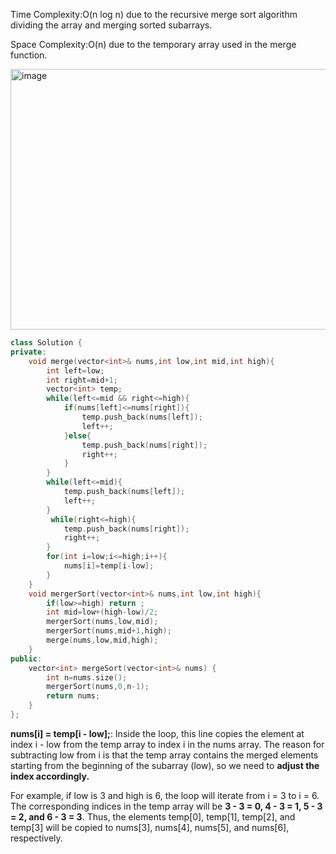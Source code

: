 Time Complexity:O(n log n) due to the recursive merge sort algorithm dividing the array and merging sorted subarrays.

Space Complexity:O(n) due to the temporary array used in the merge function.


<img width="932" height="417" alt="image" src="https://github.com/user-attachments/assets/b18f186e-1edc-4b5d-9cfe-bb3927814420" />

```cpp
class Solution {
private:
    void merge(vector<int>& nums,int low,int mid,int high){
        int left=low;
        int right=mid+1;
        vector<int> temp;
        while(left<=mid && right<=high){
            if(nums[left]<=nums[right]){
                temp.push_back(nums[left]);
                left++;
            }else{
                temp.push_back(nums[right]);
                right++;
            }
        }
        while(left<=mid){
            temp.push_back(nums[left]);
            left++;
        }
         while(right<=high){
            temp.push_back(nums[right]);
            right++;
        }
        for(int i=low;i<=high;i++){
            nums[i]=temp[i-low];
        }
    }
    void mergerSort(vector<int>& nums,int low,int high){
        if(low>=high) return ;
        int mid=low+(high-low)/2;
        mergerSort(nums,low,mid);
        mergerSort(nums,mid+1,high);
        merge(nums,low,mid,high);
    }
public:
    vector<int> mergeSort(vector<int>& nums) {
        int n=nums.size();
        mergerSort(nums,0,n-1);
        return nums;
    }
};
```

**nums[i] = temp[i - low];**: Inside the loop, this line copies the element at index i - low from the temp array to index i in the nums array. The reason for subtracting low from i is that the temp array contains the merged elements starting from the beginning of the subarray (low), so we need to **adjust the index accordingly.**

For example, if low is 3 and high is 6, the loop will iterate from i = 3 to i = 6. The corresponding indices in the temp array will be **3 - 3 = 0, 4 - 3 = 1, 5 - 3 = 2, and 6 - 3 = 3**. Thus, the elements temp[0], temp[1], temp[2], and temp[3] will be copied to nums[3], nums[4], nums[5], and nums[6], respectively.
